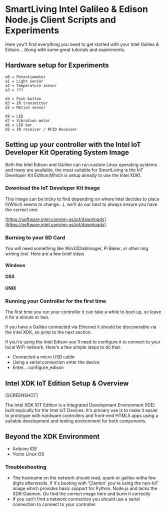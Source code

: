 # SmartLiving Intel Galileo & Edison Node.js Client Scripts and Experiments

Here you'll find everything you need to get started with your Intel Galileo & Edison... Along with some great tutorials and experiments.

## Hardware setup for Experiments

	a0 = Potentiometer
	a1 = Light sensor
	a2 = Temperature sensor
	a3 = ???
	
	d4 = Push button
	d3 = IR transmitter
	d2 = Motion sensor

	d8 = LED
	d7 = Vibration motor
	d6 = LED bar 
	d5 = IR receiver / RFID Receiver

## Setting up your controller with the Intel IoT Developer Kit Operating System Image
Both the Intel Edison and Galileo can run custom Linux operating systems and many are available, the most suitable for SmartLiving is the IoT Developer Kit Edition(Which is setup already to use the Intel XDK).

### Download the IoT Developer Kit Image
This image can be tricky to find depending on where Intel decides to place it(Which seems to change...), we'll do our best to always ensure you have the correct one:

[https://software.intel.com/en-us/iot/downloads](https://software.intel.com/en-us/iot/downloads)

### Burning to your SD Card
You will need something like Win32DiskImager, Pi Baker, or other img writing tool. Here are a few brief steps

#### Windows
#### OSX
#### UNIX

### Running your Controller for the first time 
The first time you run your controller it can take a while to boot up, so leave it for a minute or two.

If you have a Galileo connected via Ethernet it should be discoverable via the Intel XDK, so jump to the next section.

If you're using the Intel Edison you'll need to configure it to connect to your local WiFi network. Here's a few simple steps to do that. 

- Connected a micro USB cable
- Using a serial connection enter the device
- Enter... configure_edison

## Intel XDK IoT Edition Setup & Overview 

[SCREENSHOT]

The Intel XDK IOT Edition is a Integrated Development Environment (IDE) built espically for the Intel IoT Devices. It's primary use is to make it easier to prototype with hardware controllers and front-end HTML5 apps using a suitable development and testing environment for both components.

## Beyond the XDK Environment
- Arduino IDE
- Yocto Linux OS



### Troubleshooting
- The hostname on the network should read, quark or galileo witha  few digits afterwards. If it's booting with 'Clanton' you're using the non-IoT image which provides basic support for Python, Node.js and lacks the XDK-Daemon. Go find the correct image here and burin it correctly
- If you can't find a network connection you should use a serial connection to connect to your controller 